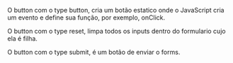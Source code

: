 O button com o type button, cria um botão estatico onde o JavaScript cria um evento e define sua função, por exemplo, onClick.

O button com o type reset, limpa todos os inputs dentro do formulario cujo ela é filha.

O button com o type submit, é um botão de enviar o forms.